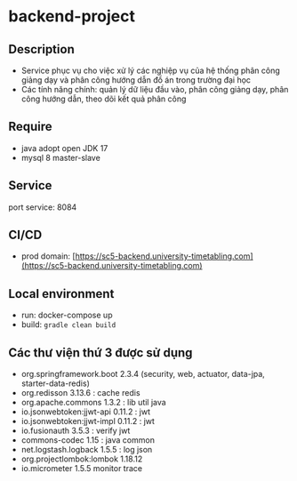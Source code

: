 # backend-project
## Description
- Service phục vụ cho việc xử lý các nghiệp vụ của hệ thống phân công giảng dạy và phân công hướng dẫn đồ án trong trường đại học  
- Các tính năng chính: quản lý  dữ liệu đầu vào, phân công giảng dạy, phân công hướng dẫn, theo dõi kết quả phân công

## Require
- java adopt open JDK 17
- mysql 8 master-slave

## Service
port service: 8084

## CI/CD
- prod domain: [https://sc5-backend.university-timetabling.com](https://sc5-backend.university-timetabling.com)

## Local environment
- run: docker-compose up
- build: `gradle clean build`

## Các thư viện thứ 3 được sử dụng
- org.springframework.boot 2.3.4 (security, web, actuator, data-jpa, starter-data-redis)
- org.redisson 3.13.6 : cache redis
- org.apache.commons  1.3.2 : lib util java
- io.jsonwebtoken:jjwt-api 0.11.2 : jwt
- io.jsonwebtoken:jjwt-impl  0.11.2 : jwt
- io.fusionauth  3.5.3 : verify jwt
- commons-codec  1.15 : java common
- net.logstash.logback 1.5.5 : log json
- org.projectlombok:lombok 1.18.12
- io.micrometer 1.5.5 monitor trace 

